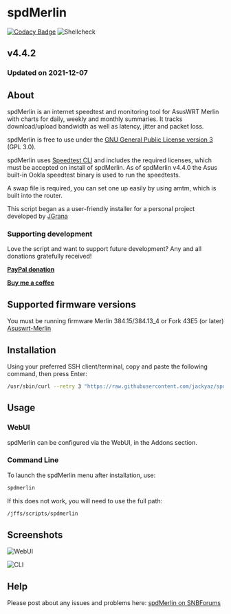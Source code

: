 # spdMerlin
[![Codacy Badge](https://api.codacy.com/project/badge/Grade/1e0da6475e3047d59b35e258a18b78fc)](https://www.codacy.com/app/jackyaz/spdMerlin?utm_source=github.com&amp;utm_medium=referral&amp;utm_content=jackyaz/spdMerlin&amp;utm_campaign=Badge_Grade)
![Shellcheck](https://github.com/jackyaz/spdMerlin/actions/workflows/shellcheck.yml/badge.svg)

## v4.4.2
### Updated on 2021-12-07
## About
spdMerlin is an internet speedtest and monitoring tool for AsusWRT Merlin with charts for daily, weekly and monthly summaries. It tracks download/upload bandwidth as well as latency, jitter and packet loss.

spdMerlin is free to use under the [GNU General Public License version 3](https://opensource.org/licenses/GPL-3.0) (GPL 3.0).

spdMerlin uses [Speedtest CLI](https://www.speedtest.net/apps/cli) and includes the required licenses, which must be accepted on install of spdMerlin.
As of spdMerlin v4.4.0 the Asus built-in Ookla speedtest binary is used to run the speedtests.

A swap file is required, you can set one up easily by using amtm, which is built into the router.

This script began as a user-friendly installer for a personal project developed by [JGrana](https://www.snbforums.com/members/jgrana.20663/)

### Supporting development
Love the script and want to support future development? Any and all donations gratefully received!

[**PayPal donation**](https://paypal.me/jackyaz21)

[**Buy me a coffee**](https://www.buymeacoffee.com/jackyaz)

## Supported firmware versions
You must be running firmware Merlin 384.15/384.13_4 or Fork 43E5 (or later) [Asuswrt-Merlin](https://asuswrt.lostrealm.ca/)

## Installation
Using your preferred SSH client/terminal, copy and paste the following command, then press Enter:

```sh
/usr/sbin/curl --retry 3 "https://raw.githubusercontent.com/jackyaz/spdMerlin/master/spdmerlin.sh" -o "/jffs/scripts/spdmerlin" && chmod 0755 /jffs/scripts/spdmerlin && /jffs/scripts/spdmerlin install
```

## Usage
### WebUI
spdMerlin can be configured via the WebUI, in the Addons section.

### Command Line
To launch the spdMerlin menu after installation, use:
```sh
spdmerlin
```

If this does not work, you will need to use the full path:
```sh
/jffs/scripts/spdmerlin
```

## Screenshots

![WebUI](https://puu.sh/HSYTU/ed2d2157eb.png)

![CLI](https://puu.sh/HSYRK/aca960d9fb.png)

## Help
Please post about any issues and problems here: [spdMerlin on SNBForums](https://www.snbforums.com/forums/asuswrt-merlin-addons.60/?prefix_id=19)
